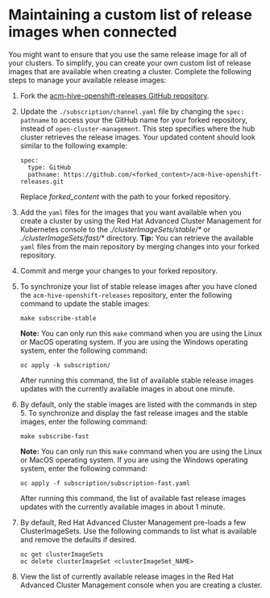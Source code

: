 # Maintaining a custom list of release images when connected

You might want to ensure that you use the same release image for all of your clusters. To simplify, you can create your own custom list of release images that are available when creating a cluster. Complete the following steps to manage your available release images:

1. Fork the [acm-hive-openshift-releases GitHub repository](https://github.com/open-cluster-management/acm-hive-openshift-releases).

2. Update the `./subscription/channel.yaml` file by changing the `spec: pathname` to access your the GitHub name for your forked repository, instead of `open-cluster-management`. This step specifies where the hub cluster retrieves the release images. Your updated content should look similar to the following example: 

   ```
   spec:
     type: GitHub
     pathname: https://github.com/<forked_content>/acm-hive-openshift-releases.git
   ```
  
   Replace _forked_content_ with the path to your forked repository.

3. Add the `yaml` files for the images that you want available when you create a cluster by using the Red Hat Advanced Cluster Management for Kubernetes console to the _./clusterImageSets/stable/*_ or _./clusterImageSets/fast/*_ directory. **Tip:** You can retrieve the available `yaml` files from the main repository by merging changes into your forked repository.

4. Commit and merge your changes to your forked repository.

5. To synchronize your list of stable release images after you have cloned the `acm-hive-openshift-releases` repository, enter the following command to update the stable images: 

   ```
   make subscribe-stable
   ```
   
   **Note:** You can only run this `make` command when you are using the Linux or MacOS operating system. If you are using the Windows operating system, enter the following command:
   
   ```
   oc apply -k subscription/
   ```
  
   After running this command, the list of available stable release images updates with the currently available images in about one minute.
  
6. By default, only the stable images are listed with the commands in step 5. To synchronize and display the fast release images and the stable images, enter the following command:

   ```
   make subscribe-fast
   ```
   
    **Note:** You can only run this `make` command when you are using the Linux or MacOS operating system. If you are using the Windows operating system, enter the following command:

   ```
   oc apply -f subscription/subscription-fast.yaml
   ```
  
   After running this command, the list of available fast release images updates with the currently available images in about 1 minute.  

7. By default, Red Hat Advanced Cluster Management pre-loads a few ClusterImageSets. Use the following commands to list what is available and remove the defaults if desired.

   ```
   oc get clusterImageSets
   oc delete clusterImageSet <clusterImageSet_NAME>
   ```

8. View the list of currently available release images in the Red Hat Advanced Cluster Management console when you are creating a cluster.

